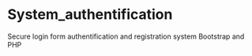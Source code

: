 # System_authentification
Secure login form authentification and registration system Bootstrap and PHP
